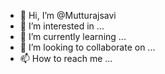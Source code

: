 - 👋 Hi, I’m @Mutturajsavi
- 👀 I’m interested in ...
- 🌱 I’m currently learning ...
- 💞️ I’m looking to collaborate on ...
- 📫 How to reach me ...

<!---
Mutturajsavi/Mutturajsavi is a ✨ special ✨ repository because its `README.md` (this file) appears on your GitHub profile.
You can click the Preview link to take a look at your changes.
--->
